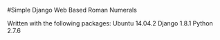 #Simple Django Web Based Roman Numerals

Written with the following packages: Ubuntu 14.04.2 Django 1.8.1 Python 2.7.6
